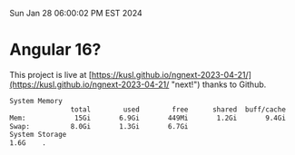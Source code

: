Sun Jan 28 06:00:02 PM EST 2024

# Angular 16?


This project is live at [https://kusl.github.io/ngnext-2023-04-21/](https://kusl.github.io/ngnext-2023-04-21/ "next!") thanks to Github.

```bash
System Memory
               total        used        free      shared  buff/cache   available
Mem:            15Gi       6.9Gi       449Mi       1.2Gi       9.4Gi       8.3Gi
Swap:          8.0Gi       1.3Gi       6.7Gi
System Storage
1.6G	.
```
